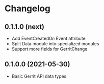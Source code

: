# Changelog

## 0.1.1.0 (next)

- Add EventCreatedOn Event attribute
- Split Data module into specialized modules
- Support more fields for GerritChange

## 0.1.0.0 (2021-05-30)

- Basic Gerrit API data types.
